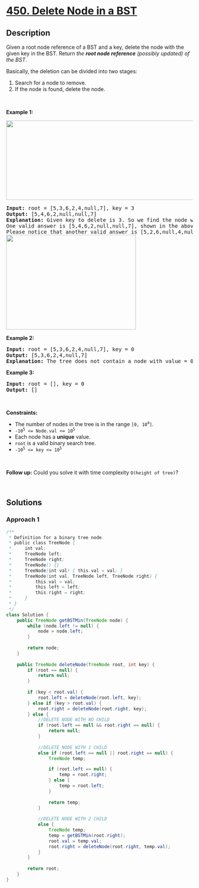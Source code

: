 # [450. Delete Node in a BST](https://leetcode.com/problems/delete-node-in-a-bst)

## Description

<p>Given a root node reference of a BST and a key, delete the node with the given key in the BST. Return <em>the <strong>root node reference</strong> (possibly updated) of the BST</em>.</p>

<p>Basically, the deletion can be divided into two stages:</p>

<ol>
    <li>Search for a node to remove.</li>
    <li>If the node is found, delete the node.</li>
</ol>
<p>&nbsp;</p>

<p><strong class="example">Example 1:</strong></p>
<img alt="" src="https://fastly.jsdelivr.net/gh/doocs/leetcode@main/solution/0400-0499/0450.Delete%20Node%20in%20a%20BST/images/del_node_1.jpg" style="width: 800px; height: 214px;" />
<pre>
<strong>Input:</strong> root = [5,3,6,2,4,null,7], key = 3
<strong>Output:</strong> [5,4,6,2,null,null,7]
<strong>Explanation:</strong> Given key to delete is 3. So we find the node with value 3 and delete it.
One valid answer is [5,4,6,2,null,null,7], shown in the above BST.
Please notice that another valid answer is [5,2,6,null,4,null,7] and it&#39;s also accepted.
<img alt="" src="https://fastly.jsdelivr.net/gh/doocs/leetcode@main/solution/0400-0499/0450.Delete%20Node%20in%20a%20BST/images/del_node_supp.jpg" style="width: 350px; height: 255px;" />
</pre>

<p><strong class="example">Example 2:</strong></p>
<pre>
<strong>Input:</strong> root = [5,3,6,2,4,null,7], key = 0
<strong>Output:</strong> [5,3,6,2,4,null,7]
<strong>Explanation:</strong> The tree does not contain a node with value = 0.
</pre>

<p><strong class="example">Example 3:</strong></p>
<pre>
<strong>Input:</strong> root = [], key = 0
<strong>Output:</strong> []
</pre>
<p>&nbsp;</p>

<p><strong>Constraints:</strong></p>
<ul>
    <li>The number of nodes in the tree is in the range <code>[0, 10<sup>4</sup>]</code>.</li>
    <li><code>-10<sup>5</sup> &lt;= Node.val &lt;= 10<sup>5</sup></code></li>
    <li>Each node has a <strong>unique</strong> value.</li>
    <li><code>root</code> is a valid binary search tree.</li>
    <li><code>-10<sup>5</sup> &lt;= key &lt;= 10<sup>5</sup></code></li>
</ul>
<p>&nbsp;</p>

<p><strong>Follow up:</strong> Could you solve it with time complexity <code>O(height of tree)</code>?</p>
<p>&nbsp;</p>

## Solutions

### **Approach 1**

```java
/**
 * Definition for a binary tree node.
 * public class TreeNode {
 *     int val;
 *     TreeNode left;
 *     TreeNode right;
 *     TreeNode() {}
 *     TreeNode(int val) { this.val = val; }
 *     TreeNode(int val, TreeNode left, TreeNode right) {
 *         this.val = val;
 *         this.left = left;
 *         this.right = right;
 *     }
 * }
 */
class Solution {
    public TreeNode getBSTMin(TreeNode node) {
        while (node.left != null) {
            node = node.left;
        }
        
        return node;
    }
    
    public TreeNode deleteNode(TreeNode root, int key) {
        if (root == null) {
            return null;
        }
        
        if (key < root.val) {
            root.left = deleteNode(root.left, key);
        } else if (key > root.val) {
            root.right = deleteNode(root.right, key);
        } else {
            //DELETE NODE WITH NO CHILD
            if (root.left == null && root.right == null) {
                return null;
            }
            
            //DELETE NODE WITH 1 CHILD
            else if (root.left == null || root.right == null) {
                TreeNode temp;

                if (root.left == null) {
                    temp = root.right;
                } else {
                    temp = root.left;
                }
                
                return temp;
            }
            
            //DELETE NODE WITH 2 CHILD
            else {
                TreeNode temp;
                temp = getBSTMin(root.right);
                root.val = temp.val;
                root.right = deleteNode(root.right, temp.val);
            }
        }
        
        return root;
    }
}
```

<!-- tabs:end -->